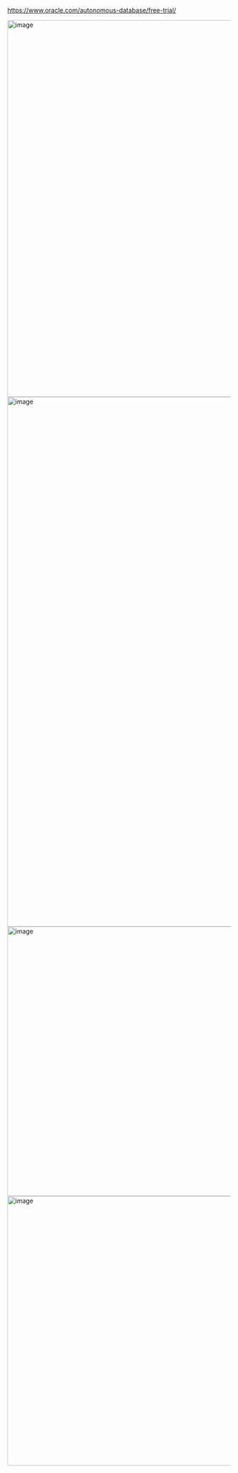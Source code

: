 
https://www.oracle.com/autonomous-database/free-trial/

<img width="850" alt="image" src="https://user-images.githubusercontent.com/101574457/212045470-3fba1109-5925-42e1-a5a7-e6cd09ec045a.png">

<img width="1195" alt="image" src="https://user-images.githubusercontent.com/101574457/212045892-f9e8915d-ef58-447b-9984-3a05e5509ed3.png">

<img width="608" alt="image" src="https://user-images.githubusercontent.com/101574457/212046100-cb404477-238d-4da9-827e-86f163811235.png">

<img width="608" alt="image" src="https://user-images.githubusercontent.com/101574457/212047646-d2841769-ca3b-467b-8acc-2b281608d32a.png">
